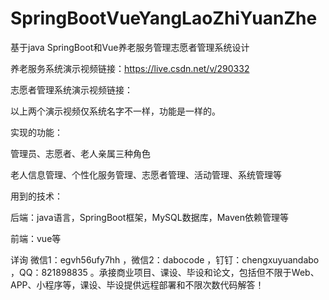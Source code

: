 # SpringBootVueYangLaoZhiYuanZhe
基于java SpringBoot和Vue养老服务管理志愿者管理系统设计

养老服务系统演示视频链接：https://live.csdn.net/v/290332

志愿者管理系统演示视频链接：

以上两个演示视频仅系统名字不一样，功能是一样的。

实现的功能：

管理员、志愿者、老人亲属三种角色

老人信息管理、个性化服务管理、志愿者管理、活动管理、系统管理等

用到的技术：

后端：java语言，SpringBoot框架，MySQL数据库，Maven依赖管理等

前端：vue等

详询 微信1：egvh56ufy7hh ，微信2：dabocode ，钉钉：chengxuyuandabo ，QQ：821898835 。承接商业项目、课设、毕设和论文，包括但不限于Web、APP、小程序等，课设、毕设提供远程部署和不限次数代码解答！
